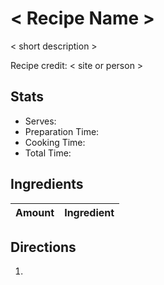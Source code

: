 # < Recipe Name >

< short description >

Recipe credit: < site or person >

## Stats

* Serves:
* Preparation Time:
* Cooking Time:
* Total Time:

## Ingredients

| Amount| Ingredient |
|-- | --|

## Directions

1.
